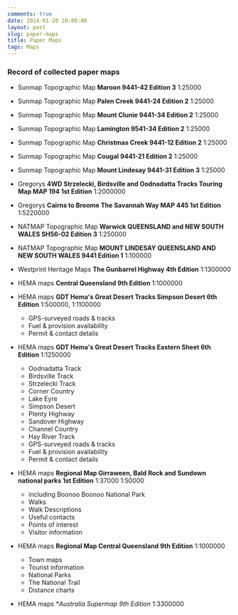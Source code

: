 ```yaml
---
comments: true
date: 2014-01-20 20:00:00
layout: post
slug: paper-maps
title: Paper Maps
tags: Maps
---
```


### Record of collected paper maps

* Sunmap Topographic Map **Maroon 9441-42 Edition 3** 1:25000

* Sunmap Topographic Map **Palen Creek 9441-24 Edition 2** 1:25000

* Sunmap Topographic Map **Mount Clunie 9441-34 Edition 2** 1:25000

* Sunmap Topographic Map **Lamington 9541-34 Edition 2** 1:25000

* Sunmap Topographic Map **Christmas Creek 9441-12 Edition 2** 1:25000

* Sunmap Topographic Map **Cougal 9441-21 Edition 2** 1:25000

* Sunmap Topographic Map **Mount Lindesay 9441-31 Edition 3** 1:25000

* Gregorys **4WD Strzelecki, Birdsville and Oodnadatta Tracks Touring Map MAP 194 1st Edition** 1:2000000

* Gregorys **Cairns to Broome The Savannah Way MAP 445 1st Edition** 1:5220000

* NATMAP Topographic Map **Warwick QUEENSLAND and NEW SOUTH WALES SH56-02 Edition 3** 1:250000

* NATMAP Topographic Map **MOUNT LINDESAY QUEENSLAND AND NEW SOUTH WALES 9441 Edition 1** 1:100000

* Westprint Heritage Maps **The Gunbarrel Highway 4th Edition** 1:1300000

* HEMA maps **Central Queensland 9th Edition** 1:1000000

* HEMA maps **GDT Hema's Great Desert Tracks Simpson Desert 6th Edition** 1:500000, 1:1100000
    * GPS-surveyed roads & tracks
    * Fuel & provision availability
    * Permit & contact details

* HEMA maps **GDT Hema's Great Desert Tracks Eastern Sheet 6th Edition** 1:1250000
    * Oodnadatta Track
    * Birdsville Track
    * Strzelecki Track
    * Corner Country
    * Lake Eyre
    * Simpson Desert
    * Plenty Highway
    * Sandover Highway
    * Channel Country
    * Hay River Track
    * GPS-surveyed roads & tracks
    * Fuel & provision availability
    * Permit & contact details

* HEMA maps **Regional Map Girraween, Bald Rock and Sundown national parks 1st Edition** 1:37000 1:50000
    * including Boonoo Boonoo National Park
    * Walks
    * Walk Descriptions
    * Useful contacts
    * Points of interest
    * Visitor information

* HEMA maps **Regional Map Central Queensland 9th Edition** 1:1000000
    * Town maps
    * Tourist information
    * National Parks
    * The National Trail
    * Distance charts

* HEMA maps **Australia Supermap 9th Edition* 1:3300000
